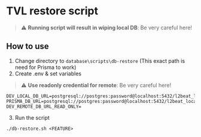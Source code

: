 # TVL restore script

> ⚠️ **Running script will result in wiping local DB**: Be very careful here!


## How to use

1. Change directory to `database\scripts\db-restore` (This exact path is need for Prisma to work)
2. Create .env & set variables
> ⚠️ **Use readonly credential for remote**: Be very careful here!
```
DEV_LOCAL_DB_URL=postgresql://postgres:password@localhost:5432/l2beat_local
PRISMA_DB_URL=postgresql://postgres:password@localhost:5432/l2beat_local
DEV_REMOTE_DB_URL_READ_ONLY=
```
3. Run the script
```
./db-restore.sh <FEATURE>
```
